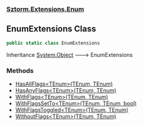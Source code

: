 ### [Sztorm.Extensions.Enum](./Sztorm-Extensions-Enum.md 'Sztorm.Extensions.Enum')
## EnumExtensions Class
```csharp
public static class EnumExtensions
```
Inheritance [System.Object](https://docs.microsoft.com/en-us/dotnet/api/System.Object 'System.Object') &#129106; EnumExtensions  
### Methods
- [HasAllFlags&lt;TEnum&gt;(TEnum, TEnum)](./Sztorm-Extensions-Enum-EnumExtensions-HasAllFlags-TEnum-(TEnum_TEnum).md 'Sztorm.Extensions.Enum.EnumExtensions.HasAllFlags&lt;TEnum&gt;(TEnum, TEnum)')
- [HasAnyFlags&lt;TEnum&gt;(TEnum, TEnum)](./Sztorm-Extensions-Enum-EnumExtensions-HasAnyFlags-TEnum-(TEnum_TEnum).md 'Sztorm.Extensions.Enum.EnumExtensions.HasAnyFlags&lt;TEnum&gt;(TEnum, TEnum)')
- [WithFlags&lt;TEnum&gt;(TEnum, TEnum)](./Sztorm-Extensions-Enum-EnumExtensions-WithFlags-TEnum-(TEnum_TEnum).md 'Sztorm.Extensions.Enum.EnumExtensions.WithFlags&lt;TEnum&gt;(TEnum, TEnum)')
- [WithFlagsSetTo&lt;TEnum&gt;(TEnum, TEnum, bool)](./Sztorm-Extensions-Enum-EnumExtensions-WithFlagsSetTo-TEnum-(TEnum_TEnum_bool).md 'Sztorm.Extensions.Enum.EnumExtensions.WithFlagsSetTo&lt;TEnum&gt;(TEnum, TEnum, bool)')
- [WithFlagsToggled&lt;TEnum&gt;(TEnum, TEnum)](./Sztorm-Extensions-Enum-EnumExtensions-WithFlagsToggled-TEnum-(TEnum_TEnum).md 'Sztorm.Extensions.Enum.EnumExtensions.WithFlagsToggled&lt;TEnum&gt;(TEnum, TEnum)')
- [WithoutFlags&lt;TEnum&gt;(TEnum, TEnum)](./Sztorm-Extensions-Enum-EnumExtensions-WithoutFlags-TEnum-(TEnum_TEnum).md 'Sztorm.Extensions.Enum.EnumExtensions.WithoutFlags&lt;TEnum&gt;(TEnum, TEnum)')
